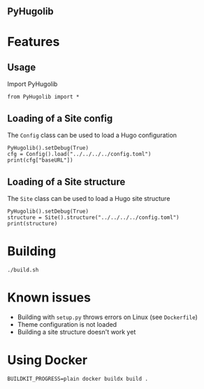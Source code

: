 PyHugolib
---------

# Features

## Usage

Import PyHugolib

```
from PyHugolib import *
```


## Loading of a Site config

The `Config` class can be used to load a Hugo configuration

```
PyHugolib().setDebug(True)
cfg = Config().load("../../../../config.toml")
print(cfg["baseURL"])
```

## Loading of a Site structure

The `Site` class can be used to load a Hugo site structure

```
PyHugolib().setDebug(True)
structure = Site().structure("../../../../config.toml")
print(structure)
```

# Building

```
./build.sh
```

# Known issues

* Building with `setup.py` throws errors on Linux (see `Dockerfile`)
* Theme configuration is not loaded
* Building a site structure doesn't work yet

# Using Docker

```
BUILDKIT_PROGRESS=plain docker buildx build .
```
